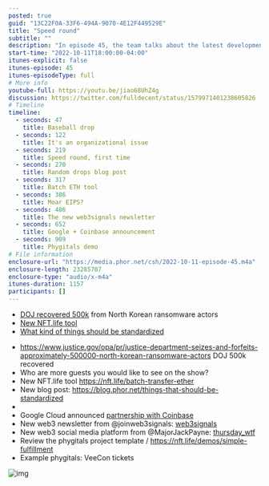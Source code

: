 ```yaml
---
posted: true
guid: "13C22F0A-33F6-494A-9070-4E12F449529E"
title: "Speed round"
subtitle: ""
description: "In episode 45, the team talks about the latest developments in the crypto world and the implications of the justice department seizing 500k from North Korean ransomware actors. Get ready for a fast-paced episode!"
start-time: "2022-10-11T18:00:00-04:00"
itunes-explicit: false
itunes-episode: 45
itunes-episodeType: full
# More info
youtube-full: https://youtu.be/jiao68UhZ4g
discussion: https://twitter.com/fulldecent/status/1579971401238605826
# Timeline
timeline:
  - seconds: 47
    title: Baseball drop
  - seconds: 122
    title: It's an organizational issue
  - seconds: 219
    title: Speed round, first time
  - seconds: 270
    title: Random drops blog post
  - seconds: 317
    title: Batch ETH tool
  - seconds: 386
    title: Moar EIPS?
  - seconds: 486
    title: The new web3signals newsletter
  - seconds: 652
    title: Google + Coinbase announcement
  - seconds: 909
    title: Phygitals demo
# File information
enclosure-url: "https://media.phor.net/csh/2022-10-11-episode-45.m4a"
enclosure-length: 23285707
enclosure-type: "audio/x-m4a"
itunes-duration: 1157
participants: []
---
```


- [DOJ recovered 500k](https://www.justice.gov/opa/pr/justice-department-seizes-and-forfeits-approximately-500000-north-korean-ransomware-actors) from North Korean ransomware actors
- [New NFT.life tool](https://nft.life/batch-transfer-ether)
- [What kind of things should be standardized](https://blog.phor.net/things-that-should-be-standardized)

<!--end of quick notes-->

- https://www.justice.gov/opa/pr/justice-department-seizes-and-forfeits-approximately-500000-north-korean-ransomware-actors DOJ 500k recovered
- Who are more guests you would like to see on the show?
- New NFT.life tool https://nft.life/batch-transfer-ether
- New blog post: https://blog.phor.net/things-that-should-be-standardized
- 
- Google Cloud announced [partnership with Coinbase](https://cloud.google.com/blog/topics/google-cloud-next/whats-next-for-digital-transformation-in-the-cloud)
- New web3 newsletter from @joinweb3signals: [web3signals](https://web3signals.substack.com)
- New web3 social media platform from @MajorJackPayne: [thursday_wtf](https://twitter.com/thursday_wtf)
- Review the phygitals project template / https://nft.life/demos/simple-fulfillment
- Example phygitals: VeeCon tickets

![img](https://lh7-us.googleusercontent.com/yDIIPsD7jYsgL5uUffSnNtvu1U-LcdxWBLs2cn-OtkP-Q2LbLUfw6bzQvB7f7YftlgZIkBUX0ipl4ox8rdifIKdyxZGq_6afe3XpVE2e-dPIdb1CVpf_0X8s7jnU6KGEt-mXtG8MtkQDCC7DMwKYCw8)

# 